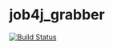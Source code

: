 

# job4j_grabber
[![Build Status](https://app.travis-ci.com/vnovopashin/vnovopashin.svg?branch=main)](https://app.travis-ci.com/vnovopashin/vnovopashin)